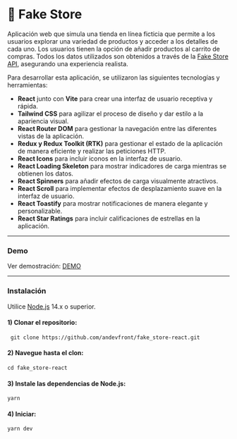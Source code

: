# 🛒 Fake Store

Aplicación web que simula una tienda en línea ficticia que permite a los usuarios explorar una variedad de productos y acceder a los detalles de cada uno. Los usuarios tienen la opción de añadir productos al carrito de compras. Todos los datos utilizados son obtenidos a través de la [Fake Store API](https://fakestoreapi.com/), asegurando una experiencia realista.

Para desarrollar esta aplicación, se utilizaron las siguientes tecnologías y herramientas:

- **React** junto con **Vite** para crear una interfaz de usuario receptiva y rápida.
- **Tailwind CSS** para agilizar el proceso de diseño y dar estilo a la apariencia visual.
- **React Router DOM** para gestionar la navegación entre las diferentes vistas de la aplicación.
- **Redux y Redux Toolkit (RTK)** para gestionar el estado de la aplicación de manera eficiente y realizar las peticiones HTTP.
- **React Icons** para incluir iconos en la interfaz de usuario.
- **React Loading Skeleton** para mostrar indicadores de carga mientras se obtienen los datos.
- **React Spinners** para añadir efectos de carga visualmente atractivos.
- **React Scroll** para implementar efectos de desplazamiento suave en la interfaz de usuario.
- **React Toastify** para mostrar notificaciones de manera elegante y personalizable.
- **React Star Ratings** para incluir calificaciones de estrellas en la aplicación.

---

### Demo

Ver demostración: [DEMO](https://fake-store.andevfrontend.site/)

---

### Instalación

Utilice [Node.js](https://nodejs.org/en/download/) 14.x o superior.

#### 1) Clonar el repositorio:

     git clone https://github.com/andevfront/fake_store-react.git


#### 2) Navegue hasta el clon:

    cd fake_store-react

#### 3) Instale las dependencias de Node.js:

    yarn

#### 4) Iniciar:

    yarn dev
